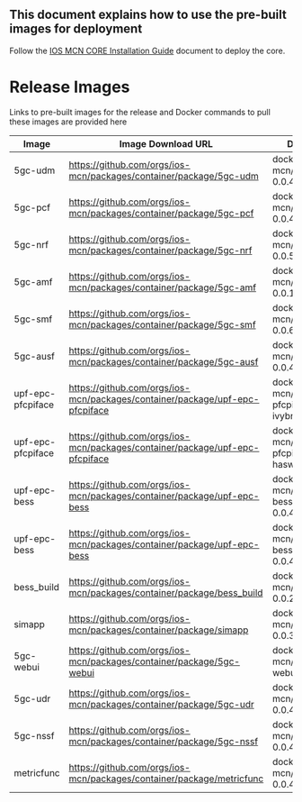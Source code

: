 ## This document explains how to use the pre-built images for deployment 

Follow the [IOS MCN CORE Installation Guide](../documentation/Installation%20Guide.md) document to deploy the core.

# Release Images
Links to pre-built images for the release and Docker commands to pull these images are provided here

|Image|Image Download URL |Docker command|
|--|--|--|
|5gc-udm | https://github.com/orgs/ios-mcn/packages/container/package/5gc-udm | docker pull ghcr.io/ios-mcn/5gc-udm:release-0.0.4 
|5gc-pcf | https://github.com/orgs/ios-mcn/packages/container/package/5gc-pcf | docker pull ghcr.io/ios-mcn/5gc-pcf:release-0.0.4 
|5gc-nrf | https://github.com/orgs/ios-mcn/packages/container/package/5gc-nrf | docker pull ghcr.io/ios-mcn/5gc-nrf:release-0.0.5 
|5gc-amf |https://github.com/orgs/ios-mcn/packages/container/package/5gc-amf | docker pull ghcr.io/ios-mcn/5gc-amf:release-0.0.10 
|5gc-smf |https://github.com/orgs/ios-mcn/packages/container/package/5gc-smf | docker pull ghcr.io/ios-mcn/5gc-smf:release-0.0.6 
|5gc-ausf | https://github.com/orgs/ios-mcn/packages/container/package/5gc-ausf | docker pull ghcr.io/ios-mcn/5gc-ausf:release-0.0.4 
|upf-epc-pfcpiface | https://github.com/orgs/ios-mcn/packages/container/package/upf-epc-pfcpiface | docker pull ghcr.io/ios-mcn/upf-epc-pfcpiface:release-ivybridge-0.0.4 
|upf-epc-pfcpiface | https://github.com/orgs/ios-mcn/packages/container/package/upf-epc-pfcpiface | docker pull ghcr.io/ios-mcn/upf-epc-pfcpiface:release-haswell-0.0.4 
|upf-epc-bess | https://github.com/orgs/ios-mcn/packages/container/package/upf-epc-bess | docker pull ghcr.io/ios-mcn/upf-epc-bess:release-ivybridge-0.0.4 
|upf-epc-bess | https://github.com/orgs/ios-mcn/packages/container/package/upf-epc-bess |docker pull ghcr.io/ios-mcn/upf-epc-bess:release-haswell-0.0.4 
|bess_build |https://github.com/orgs/ios-mcn/packages/container/package/bess_build |docker pull ghcr.io/ios-mcn/bess_build:release-0.0.2 
|simapp |https://github.com/orgs/ios-mcn/packages/container/package/simapp |docker pull ghcr.io/ios-mcn/simapp:release-0.0.3 
|5gc-webui| https://github.com/orgs/ios-mcn/packages/container/package/5gc-webui | docker pull ghcr.io/ios-mcn/5gc-webui:release-0.0.4 
|5gc-udr |https://github.com/orgs/ios-mcn/packages/container/package/5gc-udr | docker pull ghcr.io/ios-mcn/5gc-udr:release-0.0.4 
|5gc-nssf |https://github.com/orgs/ios-mcn/packages/container/package/5gc-nssf | docker pull ghcr.io/ios-mcn/5gc-nssf:release-0.0.4 
|metricfunc |https://github.com/orgs/ios-mcn/packages/container/package/metricfunc | docker pull ghcr.io/ios-mcn/metricfunc:release-0.0.4 
